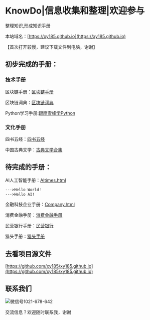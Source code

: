 # KnowDo|信息收集和整理|欢迎参与


整理知识,形成知识手册

本站域名：[https://xy185.github.io](https://xy185.github.io)

【首次打开较慢，建议下载文件到电脑，谢谢】


## 初步完成的手册：

### 技术手册


区块链手册：[区块链手册](https://xy185.github.io/tech/blockchain/blockchainguidebook20181215.html)

区块链词典：[区块链词典](https://xy185.github.io/tech/blockchain/blockchaindictionary20181119.html)

Python学习手册:[跟廖雪峰学Python](https://xy185.github.io/tech/learnpythonwithlxf20181108.html)

### 文化手册

四书五经：[四书五经](https://xy185.github.io/culture/china/9classicbookofChina20181219.html)

中国古典文学：[古典文学合集](https://xy185.github.io/culture/china/gudianwenxue20181220.html)

## 待完成的手册：

AI人工智能手册：[AItimes.html](https://xy185.github.io/tech/AI/Aitimes20181224.html)

```markdown
--->Hello World！
--->Hello AI!
```

金融科技企业手册：[Company.html](https://xy185.github.io/company/company20181106.html)

消费金融手册：[消费金融手册](https://xy185.github.io/fi/consumerfinance/consumerfinance20181224.html)

民营银行手册：[民营银行](https://xy185.github.io/fi/bank/pbanks20181211.html)

猎头手册：[猎头手册](https://xy185.github.io/HRM/hunter20181225.html)




## 去看项目源文件

[https://github.com/xy185/xy185.github.io](https://github.com/xy185/xy185.github.io)

## 联系我们

![微信号1021-678-642](https://upload-images.jianshu.io/upload_images/14217605-2b7ffa03c644ba1e.jpg?imageMogr2/auto-orient/strip%7CimageView2/2/w/181/format/webp)

交流信息？欢迎随时联系我，谢谢


